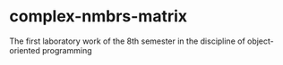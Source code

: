 # complex-nmbrs-matrix
The first laboratory work of the 8th semester in the discipline of object-oriented programming
